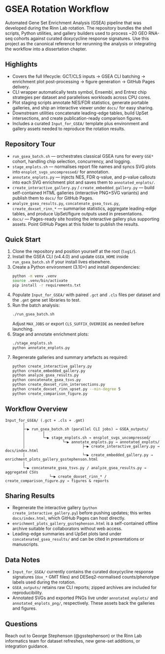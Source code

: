 # GSEA Rotation Workflow

Automated Gene Set Enrichment Analysis (GSEA) pipeline that was developed during the Rinn Lab rotation. The repository bundles the shell scripts, Python utilities, and gallery builders used to process ~20 GEO RNA-seq cohorts against curated doxycycline response signatures. Use this project as the canonical reference for rerunning the analysis or integrating the workflow into a dissertation chapter.

## Highlights
- Covers the full lifecycle: GCT/CLS inputs → GSEA CLI batching → enrichment plot post-processing → figure generation → GitHub Pages delivery.
- CLI wrapper automatically tests symbol, Ensembl, and Entrez chip strategies per dataset and parallelises workloads across CPU cores.
- Plot staging scripts annotate NES/FDR statistics, generate portable galleries, and ship an interactive viewer under `docs/` for easy sharing.
- Downstream utilities concatenate leading-edge tables, build UpSet intersections, and create publication-ready comparison figures.
- Includes a curated `Input_for_GSEA/` template plus environment and gallery assets needed to reproduce the rotation results.

## Repository Tour
- `run_gsea_batch.sh` — orchestrates classical GSEA runs for every `GSE*` cohort, handling chip selection, concurrency, and logging.
- `stage_enplots.sh` — normalises report file names and syncs SVG plots into `ensplot_svgs_uncompressed/` for annotation.
- `annotate_enplots.py` — injects NES, FDR q-value, and p-value callouts into each SVG enrichment plot and saves them to `annotated_enplots/`.
- `create_interactive_gallery.py` / `create_embedded_gallery.py` — build self-contained HTML galleries (interactive PNG+SVG variants) and publish them to `docs/` for GitHub Pages.
- `analyze_gsea_results.py`, `concatenate_gsea_tsvs.py`, `create_doxset_rinn_*` — summarise statistics, aggregate leading-edge tables, and produce UpSet/figure outputs used in presentations.
- `docs/` — Pages-ready site hosting the interactive gallery plus supporting assets. Point GitHub Pages at this folder to publish the results.

## Quick Start
1. Clone the repository and position yourself at the root (`log1/`).
2. Install the GSEA CLI (v4.4.0) and update `GSEA_HOME` inside `run_gsea_batch.sh` if your install lives elsewhere.
3. Create a Python environment (3.10+) and install dependencies:
   ```bash
   python -m venv .venv
   source .venv/bin/activate
   pip install -r requirements.txt
   ```
4. Populate `Input_for_GSEA/` with paired `.gct` and `.cls` files per dataset and the `.gmt` gene set libraries to test.
5. Run the batch analysis:
   ```bash
   ./run_gsea_batch.sh
   ```
   Adjust `MAX_JOBS` or export `CLS_SUFFIX_OVERRIDE` as needed before launching.
6. Stage and annotate enrichment plots:
   ```bash
   ./stage_enplots.sh
   python annotate_enplots.py
   ```
7. Regenerate galleries and summary artefacts as required:
   ```bash
   python create_interactive_gallery.py
   python create_embedded_gallery.py
   python analyze_gsea_results.py
   python concatenate_gsea_tsvs.py
   python create_doxset_rinn_intersections.py
   python create_doxset_rinn_upset.py --min-degree 5
   python create_comparison_figure.py
   ```

## Workflow Overview
```
Input_for_GSEA/ (.gct + .cls + .gmt)
        │
        ├─▶ run_gsea_batch.sh (parallel CLI jobs) → GSEA_outputs/
        │        │
        │        └─▶ stage_enplots.sh → ensplot_svgs_uncompressed/
        │                 └─▶ annotate_enplots.py → annotated_enplots/
        │                          ├─▶ create_interactive_gallery.py → docs/index.html
        │                          └─▶ create_embedded_gallery.py → enrichment_plots_gallery_gsstephenson.html
        │
        └─▶ concatenate_gsea_tsvs.py / analyze_gsea_results.py → aggregated CSVs
                    └─▶ create_doxset_rinn_* / create_comparison_figure.py → figures & reports
```

## Sharing Results
- Regenerate the interactive gallery (`python create_interactive_gallery.py`) before pushing updates; this writes `docs/index.html`, which GitHub Pages can host directly.
- `enrichment_plots_gallery_gsstephenson.html` is a self-contained offline archive suitable for collaborators without web access.
- Leading-edge summaries and UpSet plots land under `concatenated_gsea_results/` and can be cited in presentations or manuscripts.

## Data Notes
- `Input_for_GSEA/` currently contains the curated doxycycline response signatures (`dox_*` GMT files) and DESeq2-normalised counts/phenotype labels used during the rotation.
- `GSEA_outputs/` retains raw CLI reports; zipped archives are included for reproducibility.
- Annotated SVGs and exported PNGs live under `annotated_enplots/` and `annotated_enplots_png/`, respectively. These assets back the galleries and figures.

## Questions
Reach out to George Stephenson (@gsstephenson) or the Rinn Lab informatics team for dataset refreshes, new gene-set additions, or integration guidance.
